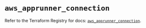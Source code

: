 # `aws_apprunner_connection`

Refer to the Terraform Registry for docs: [`aws_apprunner_connection`](https://registry.terraform.io/providers/hashicorp/aws/5.60.0/docs/resources/apprunner_connection).
